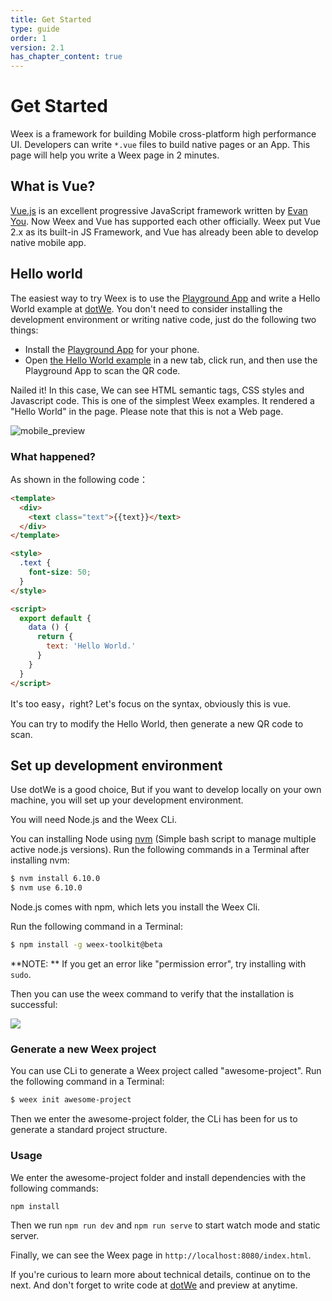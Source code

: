 ```yaml
---
title: Get Started  
type: guide
order: 1
version: 2.1
has_chapter_content: true
---
```


# Get Started

Weex is a framework for building Mobile cross-platform high performance UI. Developers can write `*.vue` files to build native pages or an App. This page will help you write a Weex page in 2 minutes.

## What is Vue?

[Vue.js](https://vuejs.org/) is an excellent progressive JavaScript framework written by [Evan You](https://twitter.com/youyuxi). Now Weex and Vue has supported each other officially. Weex put Vue 2.x as its built-in JS Framework, and Vue has already been able to develop native mobile app.

## Hello world

The easiest way to try Weex is to use the [Playground App](../playground.html) and write a Hello World example at [dotWe](https://dotwe.org). You don't need to consider installing the development environment or writing native code, just do the following two things:

- Install the [Playground App](../playground.html) for your phone.
- Open [the Hello World example](http://dotwe.org/vue/4d5a0471ece3daabd4681bc6d703c4c1) in a new tab, click run, and then use the Playground App to scan the QR code.

Nailed it! In this case, We can see HTML semantic tags, CSS styles and Javascript code. This is one of the simplest Weex examples. It rendered a "Hello World" in the page. Please note that this is not a Web page.

![mobile_preview](https://img.alicdn.com/tps/TB1Ymw3OpXXXXcvXpXXXXXXXXXX-500-1013.jpg)

### What happened?

As shown in the following code：

```html
<template>
  <div>
    <text class="text">{{text}}</text>
  </div>
</template>

<style>
  .text {
    font-size: 50;
  }
</style>

<script>
  export default {
    data () {
      return {
        text: 'Hello World.'
      }
    }
  }
</script>
```

It's too easy，right? Let's focus on the syntax, obviously this is vue.

You can try to modify the Hello World, then generate a new QR code to scan.

## Set up development environment 

Use dotWe is a good choice, But if you want to develop locally on your own machine, you will set up your development environment.

You will need Node.js and the Weex CLi.

You can installing Node using [nvm](https://github.com/creationix/nvm) (Simple bash script to manage multiple active node.js versions). Run the following commands in a Terminal after installing nvm:

```bash
$ nvm install 6.10.0
$ nvm use 6.10.0
```

Node.js comes with npm, which lets you install the Weex Cli.

Run the following command in a Terminal:

```bash
$ npm install -g weex-toolkit@beta
```

**NOTE: ** If you get an error like "permission error",  try installing with `sudo`.


Then you can use the weex command to verify that the installation is successful:

![](https://img.alicdn.com/tps/TB1kHFrOFXXXXaYXXXXXXXXXXXX-615-308.jpg)

### Generate a new Weex project

You can use CLi to generate a Weex project called "awesome-project". Run the following command in a Terminal:

```bash
$ weex init awesome-project
```

Then we enter the awesome-project folder, the CLi has been for us to generate a standard project structure.

### Usage

We enter the awesome-project folder and install dependencies with the following commands:

```bash
npm install
```

Then we run `npm run dev` and `npm run serve` to start watch mode and static server.

Finally, we can see the Weex page in `http://localhost:8080/index.html`.

If you're curious to learn more about technical details, continue on to the next. And don't forget to write code at [dotWe](https://dotwe.org) and preview at anytime.
